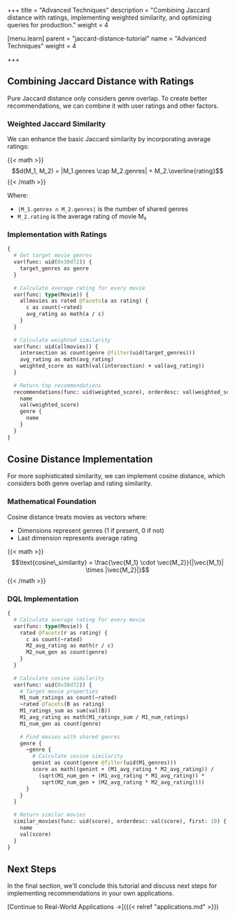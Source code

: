 +++
title = "Advanced Techniques"
description = "Combining Jaccard distance with ratings, implementing weighted similarity, and optimizing queries for production."
weight = 4

[menu.learn]
  parent = "jaccard-distance-tutorial"
  name = "Advanced Techniques"
  weight = 4

+++

## Combining Jaccard Distance with Ratings

Pure Jaccard distance only considers genre overlap. To create better recommendations, we can combine it with user ratings and other factors.

### Weighted Jaccard Similarity

We can enhance the basic Jaccard similarity by incorporating average ratings:

{{< math >}}
$$d(M_1, M_2) = |M_1.genres \cap M_2.genres| + M_2.\overline{rating}$$
{{< /math >}}

Where:
- `|M_1.genres ∩ M_2.genres|` is the number of shared genres
- `M_2.rating` is the average rating of movie M₂

### Implementation with Ratings

```graphql
{
  # Get target movie genres
  var(func: uid(0x30d72)) {
    target_genres as genre
  }
  
  # Calculate average rating for every movie
  var(func: type(Movie)) {
    allmovies as rated @facets(a as rating) {
      c as count(~rated)
      avg_rating as math(a / c)
    }
  }
  
  # Calculate weighted similarity
  var(func: uid(allmovies)) {
    intersection as count(genre @filter(uid(target_genres)))
    avg_rating as math(avg_rating)
    weighted_score as math(val(intersection) + val(avg_rating))
  }
  
  # Return top recommendations
  recommendations(func: uid(weighted_score), orderdesc: val(weighted_score), first: 10) {
    name
    val(weighted_score)
    genre {
      name
    }
  }
}
```

## Cosine Distance Implementation

For more sophisticated similarity, we can implement cosine distance, which considers both genre overlap and rating similarity.

### Mathematical Foundation

Cosine distance treats movies as vectors where:
- Dimensions represent genres (1 if present, 0 if not)
- Last dimension represents average rating

{{< math >}}
$$\text{cosine\_similarity} = \frac{\vec{M_1} \cdot \vec{M_2}}{|\vec{M_1}| \times |\vec{M_2}|}$$
{{< /math >}}

### DQL Implementation

```graphql
{
  # Calculate average rating for every movie
  var(func: type(Movie)) {
    rated @facets(r as rating) {
      c as count(~rated)
      M2_avg_rating as math(r / c)
      M2_num_gen as count(genre)
    }
  }
  
  # Calculate cosine similarity
  var(func: uid(0x30d72)) {
    # Target movie properties
    M1_num_ratings as count(~rated)
    ~rated @facets(B as rating)
    M1_ratings_sum as sum(val(B))
    M1_avg_rating as math(M1_ratings_sum / M1_num_ratings)
    M1_num_gen as count(genre)
    
    # Find movies with shared genres
    genre {
      ~genre {
        # Calculate cosine similarity
        genint as count(genre @filter(uid(M1_genres)))
        score as math((genint + (M1_avg_rating * M2_avg_rating)) /
          (sqrt(M1_num_gen + (M1_avg_rating * M1_avg_rating)) *
           sqrt(M2_num_gen + (M2_avg_rating * M2_avg_rating))))
      }
    }
  }
  
  # Return similar movies
  similar_movies(func: uid(score), orderdesc: val(score), first: 10) {
    name
    val(score)
  }
}
```

## Next Steps

In the final section, we'll conclude this tutorial and discuss next steps for implementing recommendations in your own applications.

[Continue to Real-World Applications →]({{< relref "applications.md" >}})
